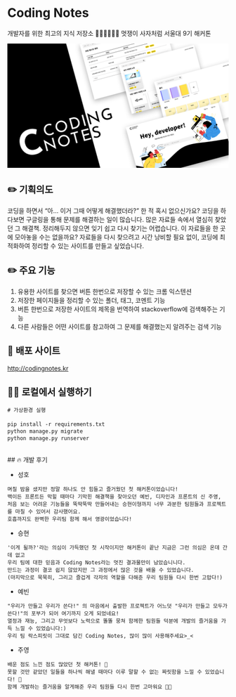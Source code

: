 # Coding Notes

개발자를 위한 최고의 지식 저장소 👩🏻‍💻🧑🏻‍💻
멋쟁이 사자처럼 서울대 9기 해커톤

<img src="https://raw.githubusercontent.com/snulion-coding-notes/coding-notes-hackathon/main/appCodingNote/static/img/coding-notes-main.png" width="700">
</br>

## ✏️ 기획의도

코딩을 하면서 “아… 이거 그때 어떻게 해결했더라?” 한 적 혹시 없으신가요?
코딩을 하다보면 구글링을 통해 문제를 해결하는 일이 많습니다.
많은 자료들 속에서 열심히 찾았던 그 해결책. 정리해두지 않으면 잊기 쉽고 다시 찾기는 어렵습니다. 이 자료들을 한 곳에 모아놓을 수는 없을까요? 자료들을 다시 찾으려고 시간 낭비할 필요 없이, 코딩에 최적화하여 정리할 수 있는 사이트를 만들고 싶었습니다.
</br>

## ✏️ 주요 기능

1. 유용한 사이트를 찾으면 버튼 한번으로 저장할 수 있는 크롬 익스텐션
2. 저장한 페이지들을 정리할 수 있는 폴더, 태그, 코멘트 기능
3. 버튼 한번으로 저장한 사이트의 제목을 번역하여 stackoverflow에 검색해주는 기능
4. 다른 사람들은 어떤 사이트를 참고하여 그 문제를 해결했는지 알려주는 검색 기능
   </br>

## 🔗 배포 사이트

<a href="http://codingnotes.kr:8000">http://codingnotes.kr</a>
</br>

## 🙆‍♀️ 로컬에서 실행하기

```shell
# 가상환경 실행

pip install -r requirements.txt
python manage.py migrate
python manage.py runserver
```

</br>
## 🔥 개발 후기

- 성호

```
며칠 밤을 샜지만 정말 하나도 안 힘들고 즐거웠던 첫 해커톤이었습니다!
백이든 프론트든 막힐 때마다 기막힌 해결책을 찾아오던 예빈, 디자인과 프론트의 신 주영,
처음 보는 어려운 기능들을 뚝딱뚝딱 만들어내는 승현이형까지 너무 과분한 팀원들과 프로젝트를 마칠 수 있어서 감사했어요.
호흡까지도 완벽한 우리팀 함께 해서 영광이었습니다!
```

- 승현

```
'이게 될까?'라는 의심이 가득했던 첫 시작이지만 해커톤이 끝난 지금은 그런 의심은 온데 간데 없고
우리 팀에 대한 믿음과 Coding Notes라는 멋진 결과물만이 남았습니니다.
만드는 과정이 결코 쉽지 않았지만 그 과정에서 많은 것을 배울 수 있었습니다.
(마지막으로 묵묵히, 그리고 즐겁게 각자의 역할을 다해준 우리 팀원들 다시 한번 고맙다!)
```

- 예빈

```
"우리가 만들고 우리가 쓴다!" 의 마음에서 출발한 프로젝트가 어느덧 "우리가 만들고 모두가 쓴다!"의 포부가 되어 여기까지 오게 되었네요!
열정과 재능, 그리고 무엇보다 노력으로 똘똘 뭉쳐 함께한 팀원들 덕분에 개발의 즐거움을 가득 느낄 수 있었습니다:)
우리 팀 락스피릿이 그대로 담긴 Coding Notes, 많이 많이 사용해주세요>_<
```

- 주영

```
배운 점도 느낀 점도 많았던 첫 해커톤! 🥳
못할 것만 같았던 일들을 하나씩 해낼 때마다 이루 말할 수 없는 짜릿함을 느낄 수 있었습니다! 🥺
함께 개발하는 즐거움을 알게해준 우리 팀원들 다시 한번 고마워요 🙏🖤
```
